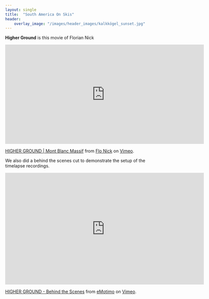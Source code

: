 ```yaml
---
layout: single
title:  "South America On Skis"
header: 
    overlay_image: "/images/header_images/kalkkögel_sunset.jpg"
---
```


**Higher Ground** is this movie of Florian Nick

<iframe src="https://player.vimeo.com/video/351884479?color=ffffff" width="640" height="320" frameborder="0" allow="autoplay; fullscreen; picture-in-picture" allowfullscreen></iframe>
<p><a href="https://vimeo.com/351884479">HIGHER GROUND | Mont Blanc Massif</a> from <a href="https://vimeo.com/flonick">Flo Nick</a> on <a href="https://vimeo.com">Vimeo</a>.</p>

We also did a behind the scenes cut to demonstrate the setup of the timelapse recordings.

<iframe src="https://player.vimeo.com/video/351877866" width="640" height="360" frameborder="0" allow="autoplay; fullscreen; picture-in-picture" allowfullscreen></iframe>
<p><a href="https://vimeo.com/351877866">HIGHER GROUND - Behind the Scenes</a> from <a href="https://vimeo.com/emotimo">eMotimo</a> on <a href="https://vimeo.com">Vimeo</a>.</p>


<!--
Comments

<iframe width="420" height="315" src="https://youtu.be/pHKt4kh5Yzo" frameborder="0" allowfullscreen></iframe>
PDF link [get the PDF](/assets/mydoc.pdf)
-->